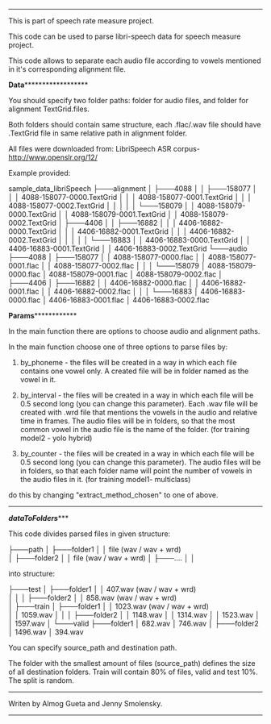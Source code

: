 **************************************************************************************
This is part of speech rate measure project.

This code can be used to parse libri-speech data for speech measure project.

This code allows to separate each audio file according to vowels mentioned in it's
corresponding alignment file.

********************************Data**************************************************

You should specify two folder paths: folder for audio files, and folder for alignment
TextGrid.files.

Both folders should contain same structure, each .flac/.wav file should have
.TextGrid file in same relative path in alignment folder.


All files were downloaded from: LibriSpeech ASR corpus- http://www.openslr.org/12/

Example provided: 

sample_data_libriSpeech
├───alignment
│   ├───4088
│   │   ├───158077
│   │   │       4088-158077-0000.TextGrid
│   │   │       4088-158077-0001.TextGrid
│   │   │       4088-158077-0002.TextGrid
│   │   │
│   │   └───158079
│   │           4088-158079-0000.TextGrid
│   │           4088-158079-0001.TextGrid
│   │           4088-158079-0002.TextGrid
│   ├───4406
│   │   ├───16882
│   │   │       4406-16882-0000.TextGrid
│   │   │       4406-16882-0001.TextGrid
│   │   │       4406-16882-0002.TextGrid
│   │   │
│   │   └───16883
│   │           4406-16883-0000.TextGrid
│   │           4406-16883-0001.TextGrid
│   │           4406-16883-0002.TextGrid
└───audio
    ├───4088
    │   ├───158077
    │   │       4088-158077-0000.flac
    │   │       4088-158077-0001.flac
    │   │       4088-158077-0002.flac
    │   │
    │   └───158079
    │           4088-158079-0000.flac
    │           4088-158079-0001.flac
    │           4088-158079-0002.flac
    │
    ├───4406
    │   ├───16882
    │   │       4406-16882-0000.flac
    │   │       4406-16882-0001.flac
    │   │       4406-16882-0002.flac
    │   │
    │   └───16883
    │           4406-16883-0000.flac
    │           4406-16883-0001.flac
    │           4406-16883-0002.flac




**********************************Params**********************************************

In the main function there are options to choose audio and alignment paths.

In the main function choose one of three options to parse files by:

1) by_phoneme -  the files will be created in a way in which each file contains
	one vowel only.
	A created file will be in folder named as the vowel in it.

2) by_interval - the files will be created in a way in which each file will be 
	0.5 second long (you can change this parameter).
	Each .wav file will be created with .wrd file that mentions the vowels in the audio
	and relative time in frames. 
	The audio files will be in folders, so that the most common vowel in the audio file 
	is the name of the folder.
	(for training model2 - yolo hybrid)
	
3) by_counter -  the files will be created in a way in which each file will be 
	0.5 second long (you can change this parameter).
	The audio files will be in folders, so that each folder name will point the number
	of vowels in the audio files in it.
	(for training model1- multiclass)


do this by changing "extract_method_chosen" to one of above.

**************************************************************************************
***********************************dataToFolders**************************************

This code divides parsed files in given structure:

├───path
    │   ├───folder1
    │   │       file (wav / wav + wrd)	
	│   ├───folder2
    │   │       file (wav / wav + wrd)
	│   ├───....
    │   │       

into structure:

├───test
│   ├───folder1
│   │       407.wav (wav / wav + wrd)	
│   │
│   ├───folder2
│   │       858.wav (wav / wav + wrd)	
│
├───train
│   ├───folder1
│   │       1023.wav (wav / wav + wrd)	
│   │       1059.wav
│   │
│   ├───folder2
│   │       1148.wav
│   │       1314.wav
│   │       1523.wav
│   │       1597.wav
│
└───valid
    ├───folder1
    │       682.wav
    │       746.wav
    │
    ├───folder2
    │       1496.wav
    │       394.wav

You can specify source_path and destination path.

The folder with the smallest amount of files (source_path) defines the size of
all destination folders. 
Train will contain 80% of files, valid and test 10%.
The split is random.

**************************************************************************************
Writen by Almog Gueta and Jenny Smolensky.

**************************************************************************************
